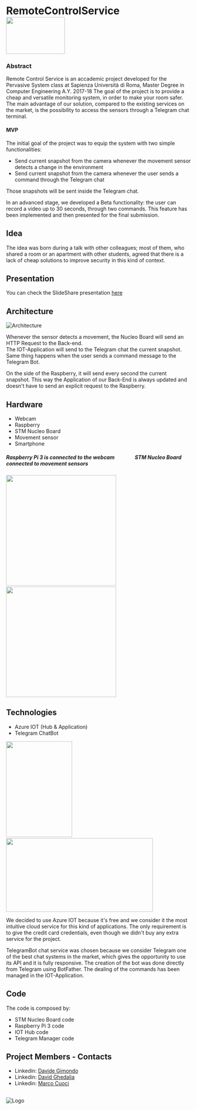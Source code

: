 # RemoteControlService  &emsp; &emsp; &emsp;<img src="https://github.com/davegimo/RemoteControlService/blob/master/Installare-telecamere-di-sicurezza-ip.jpg" width="160" height="100" />

### Abstract

Remote Control Service is an accademic project developed for the Pervasive System class at Sapienza Università di Roma, Master Degree in Computer Engineering A.Y. 2017-18
The goal of the project is to provide a cheap and versatile monitoring system, in order to make your room safer.
The main advantage of our solution, compared to the existing services on the market, is the possibility to access the sensors through a Telegram chat terminal.

#### MVP
The initial goal of the project was to equip the system with two simple functionalities:

+ Send current snapshot from the camera whenever the movement sensor detects a change in the environment
+ Send current snapshot from the camera whenever the user sends a command through the Telegram chat

Those snapshots will be sent inside the Telegram chat.

In an advanced stage, we developed a Beta functionality: the user can record a video up to 30 seconds, through two commands.
This feature has been implemented and then presented for the final submission. 

## Idea
The idea was born during a talk with other colleagues; most of them, who shared a room or an apartment with other students,
agreed that there is a lack of cheap solutions to improve security in this kind of context. 

## Presentation
You can check the SlideShare presentation [here](https://www.slideshare.net/DavideGimondo/remote-control-service-99721976)

## Architecture
![Architecture](https://github.com/davegimo/RemoteControlService/blob/master/dd.png "architecture")

Whenever the sensor detects a movement, the Nucleo Board will send an HTTP Request to the Back-end.<br>
The IOT-Application will send to the Telegram chat the current snapshot.
Same thing happens when the user sends a command message to the Telegram Bot.

On the side of the Raspberry, it will send every second the current snapshot. This way the Application of our Back-End is always updated and doesn't have to send an explicit request to the Raspberry.
## Hardware 

+ Webcam
+ Raspberry
+ STM Nucleo Board
+ Movement sensor
+ Smartphone


##### Raspberry Pi 3 is connected to the webcam    &emsp; &emsp; &emsp;     STM Nucleo Board connected to movement sensors
<p float="left">
  <img src="https://github.com/davegimo/RemoteControlService/blob/master/rasp2.jpeg" width="300" height="300" />
  &emsp;
  &emsp;
  <img src="https://github.com/davegimo/RemoteControlService/blob/master/nucleo2.jpeg" width="300" height="300"/> 
  
</p>



## Technologies 

+ Azure IOT (Hub & Application)
+ Telegram ChatBot



<p float="left">
  <img src="https://github.com/davegimo/RemoteControlService/blob/master/botfather.jpg" width="180" height="260" />
  &emsp;
  &emsp;
  <img src="https://github.com/davegimo/RemoteControlService/blob/master/microsoft-azure.jpg" width="400" height="200"/> 
  
</p>

We decided to use Azure IOT because it's free and we consider it the most intuitive cloud service for this kind of applications.
The only requirement is to give the credit card credentials, even though we didn't buy any extra service for the project.

TelegramBot chat service was chosen because we consider Telegram one of the best chat systems in the market, which gives the opportunity to use its API and it is fully responsive. The creation of the bot was done directly from Telegram using BotFather. The dealing of the commands has been managed in the IOT-Application.

## Code
The code is composed by:

+ STM Nucleo Board code
+ Raspberry Pi 3 code
+ IOT Hub code
+ Telegram Manager code




## Project Members - Contacts
+ Linkedin: [Davide Gimondo](https://www.linkedin.com/in/davegimo/)
+ Linkedin: [David Ghedalia](https://www.linkedin.com/in/david-ghedalia/)
+ Linkedin: [Marco Cuoci](https://www.linkedin.com/in/marco-cuoci-259231151/)

 ##
 ![Logo](https://github.com/davegimo/RemoteControlService/blob/master/Sapienza_Universit___di_Roma-logo-C9225434E8-seeklogo.com.png "Sapienza")

